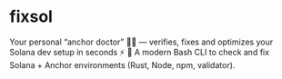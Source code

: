 # fixsol
Your personal “anchor doctor” 🧙‍♂️ — verifies, fixes and optimizes your Solana dev setup in seconds ⚡   🧩 A modern Bash CLI to check and fix Solana + Anchor environments (Rust, Node, npm, validator).
